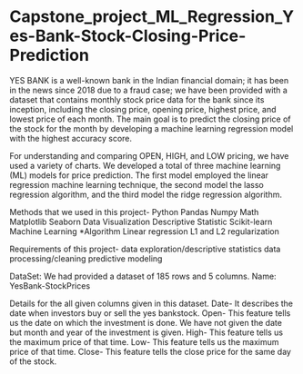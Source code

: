 # Capstone_project_ML_Regression_Yes-Bank-Stock-Closing-Price-Prediction
YES BANK is a well-known bank in the Indian financial domain; it has been in the news since 2018 due to a fraud case; we have been provided with a dataset that contains monthly stock price data for the bank since its inception, including the closing price, opening price, highest price, and lowest price of each month. The main goal is to predict the closing price of the stock for the month by developing a machine learning regression model with the highest accuracy score.

For understanding and comparing OPEN, HIGH, and LOW pricing, we have used a variety of charts. We developed a total of three machine learning (ML) models for price prediction. The first model employed the linear regression machine learning technique, the second model the lasso regression algorithm, and the third model the ridge regression algorithm.

Methods that we used in this project-
Python
Pandas
Numpy
Math
Matplotlib
Seaborn
Data Visualization
Descriptive Statistic
Scikit-learn
Machine Learning *Algorithm
Linear regression
L1 and L2 regularization

Requirements of this project-
data exploration/descriptive statistics
data processing/cleaning
predictive modeling

DataSet: We had provided a dataset of 185 rows and 5 columns.
Name: YesBank-StockPrices

Details for the all given columns given in this dataset.
Date- It describes the date when investors buy or sell the yes bankstock.
Open- This feature tells us the date on which the investment is done. We have not given the date but month and year of the investment is given.
High- This feature tells us the maximum price of that time.
Low- This feature tells us the maximum price of that time.
Close- This feature tells the close price for the same day of the stock.
